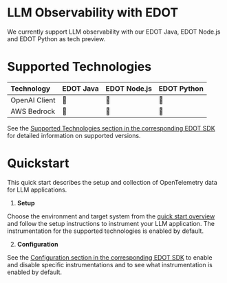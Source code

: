 # LLM Observability with EDOT

We currently support LLM observability with our EDOT Java, EDOT Node.js and EDOT Python as tech preview.

# Supported Technologies

| Technology | EDOT Java | EDOT Node.js | EDOT Python |
|:---------|:---------|:---------|:---------|
| OpenAI Client | :red_circle: | :red_circle: | :red_circle: |
| AWS Bedrock | :red_circle: | :red_circle: | :red_circle: |

See the [Supported Technologies section in the corresponding EDOT SDK](../../_edot-sdks/index.md) for detailed information on supported versions.

# Quickstart

This quick start describes the setup and collection of OpenTelemetry data for LLM applications.

1. **Setup**

Choose the environment and target system from the [quick start overview](../../quickstart/index) and follow the setup instructions to instrument your LLM application. The instrumentation for the supported technologies is enabled by default.

2. **Configuration**

See the [Configuration section in the corresponding EDOT SDK](../../_edot-sdks/index.md) to enable and disable specific instrumentations and to see what instrumentation is enabled by default.